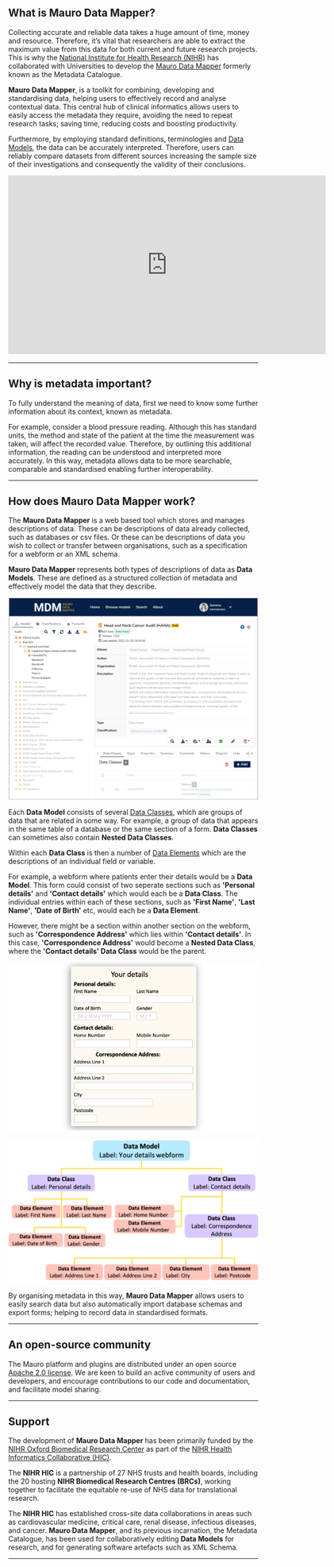 ## What is Mauro Data Mapper?

Collecting accurate and reliable data takes a huge amount of time, money and resource. Therefore, it’s vital that researchers are able to extract the maximum value from this data for both current and future research projects. This is why the [National Institute for Health Research (NIHR)](https://www.nihr.ac.uk/) has collaborated with Universities to develop the [Mauro Data Mapper](https://modelcatalogue.cs.ox.ac.uk/mdm-ui/#/home) formerly known as the Metadata Catalogue.

**Mauro Data Mapper**, is a toolkit for combining, developing and standardising data, helping users to effectively record and analyse contextual data. This central hub of clinical informatics allows users to easily access the metadata they require, avoiding the need to repeat research tasks; saving time, reducing costs and boosting productivity. 

Furthermore, by employing standard definitions, terminologies and [Data Models](../glossary/data-model/data-model.md), the data can be accurately interpreted. Therefore, users can reliably compare datasets from different sources increasing the sample size of their investigations and consequently the validity of their conclusions.

<iframe src="https://player.vimeo.com/video/186242194" width="640" height="360" frameborder="0" allow="autoplay; fullscreen" allowfullscreen></iframe>

---

## Why is metadata important?

To fully understand the meaning of data, first we need to know some further information about its context, known as metadata. 

For example, consider a blood pressure reading. Although this has standard units, the method and state of the patient at the time the measurement was taken, will affect the recorded value. Therefore, by outlining this additional information, the reading can be understood and interpreted more accurately. In this way, metadata allows data to be more searchable, comparable and standardised enabling further interoperability.

---

## How does Mauro Data Mapper work?

The **Mauro Data Mapper** is a web based tool which stores and manages descriptions of data. These can be descriptions of data already collected, such as databases or csv files. Or these can be descriptions of data you wish to collect or transfer between organisations, such as a specification for a webform or an XML schema. 

**Mauro Data Mapper** represents both types of descriptions of data as **Data Models**. These are defined as a structured collection of metadata and effectively model the data that they describe.


![Mauro Data Mapper main screen](mdm-main-screen.png)

Each **Data Model** consists of several [Data Classes](../glossary/data-class/data-class.md), which are groups of data that are related in some way. For example, a group of data that appears in the same table of a database or the same section of a form. **Data Classes** can sometimes also contain **Nested Data Classes**.

Within each **Data Class** is then a number of [Data Elements](../glossary/data-element/data-element.md) which are the descriptions of an individual field or variable.

For example, a webform where patients enter their details would be a **Data Model**. This form could consist of two seperate sections such as **'Personal details'** and **'Contact details'** which would each be a **Data Class**. The individual entries within each of these sections, such as **'First Name'**, **'Last Name'**, **'Date of Birth'** etc, would each be a **Data Element**.

However, there might be a section within another section on the webform, such as **'Correspondence Address'** which lies within **'Contact details'**. In this case, **'Correspondence Address'** would become a **Nested Data Class**, where the **'Contact details' Data Class** would be the parent. 

![Webform Data Model example](../glossary/data-model/your-details-webform.png)
 
![Flowchart of Webform Data Model example](../glossary/data-model/data-model-flowchart.png)

By organising metadata in this way, **Mauro Data Mapper** allows users to easily search data but also automatically import database schemas and export forms; helping to record data in standardised formats.

---

## An open-source community

The Mauro platform and plugins are distributed under an open source [Apache 2.0 license](http://oss-watch.ac.uk/resources/apache2). We are keen 
to build an active community of users and developers, and encourage contributions to our code and documentation, and facilitate model sharing.  

---   

## Support

The development of **Mauro Data Mapper** has been primarily funded by the [NIHR Oxford Biomedical Research Center](https://oxfordbrc.nihr.ac.uk) as part of the [NIHR Health Informatics Collaborative (HIC)](https://hic.nihr.ac.uk). 

The **NIHR HIC** is a partnership of 27 NHS trusts and health boards, including the 20 hosting **NIHR Biomedical Research Centres (BRCs)**, working together to facilitate the equitable re-use of NHS data for translational research. 

The **NIHR HIC** has established cross-site data collaborations in areas such as cardiovascular medicine, critical
care, renal disease, infectious diseases, and cancer. **Mauro Data Mapper**, and its previous incarnation, the Metadata Catalogue, has been used for
collaboratively editing **Data Models** for research, and for generating software artefacts such as XML Schema.

---